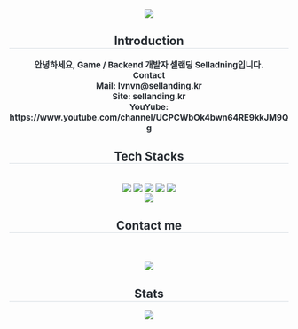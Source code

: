 <div align= "center">
    <img src="https://capsule-render.vercel.app/api?type=waving&color=b3ecff&height=180&text=Sellanding&animation=&fontColor=ffffff&fontSize=50" />
    </div>
    <div align= "center"> 
    <h2 style="border-bottom: 1px solid #d8dee4; color: #282d33;"> Introduction </h2>  
    <div style="font-weight: 700; font-size: 15px; text-align: center; color: #282d33;"> 안녕하세요, Game / Backend </li>개발자 셀랜딩 Selladning입니다. </li></li></br></li>Contact</br></li>Mail: lvnvn@sellanding.kr</br></li>Site: sellanding.kr</br></li>YouYube: https://www.youtube.com/channel/UCPCWbOk4bwn64RE9kkJM9Qg </div> 
    </div>
    <div align= "center">
    <h2 style="border-bottom: 1px solid #d8dee4; color: #282d33;">  Tech Stacks </h2> <br> 
    <div style="margin: 0 auto; text-align: center;" align= "center"> <img src="https://img.shields.io/badge/Java-007396?style=plastic&logo=Java&logoColor=white">
          <img src="https://img.shields.io/badge/Next.js-000000?style=plastic&logo=Next.js&logoColor=white">
          <img src="https://img.shields.io/badge/Spring-6DB33F?style=plastic&logo=Spring&logoColor=white">
          <img src="https://img.shields.io/badge/Linux-FCC624?style=plastic&logo=Linux&logoColor=white">
          <img src="https://img.shields.io/badge/Git-F05032?style=plastic&logo=Git&logoColor=white">
          <br/><img src="https://img.shields.io/badge/Figma-F24E1E?style=plastic&logo=Figma&logoColor=white">
          </div>
    </div>
    <div align= "center">
    <h2 style="border-bottom: 1px solid #d8dee4; color: #282d33;">  Contact me </h2> <br> 
    <div align= "center">  </div>  <br> 
    <div align= "center"> <a href="https://hits.seeyoufarm.com"> <img src="https://hits.seeyoufarm.com/api/count/incr/badge.svg?url=https%3A%2F%2Fgithub.com%2Flvnvn177%2F&count_bg=%23000000&title_bg=%23000000&icon=github.svg&icon_color=%23FFFFFF&title=GitHub&edge_flat=false"/></a>
       </div> 
    </div>
    <div align= "center"> 
    <h2 style="border-bottom: 1px solid #d8dee4; color: #282d33;">  Stats </h2> <div align= "center"> <img src="https://github-readme-stats.vercel.app/api?username=lvnvn177&bg_color=180,ffffff,00000000&title_color=000000&text_color=000000"
         />  </div> 
    </div>
    
